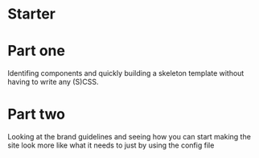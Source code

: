 Starter
=======

# Part one
Identifing components and quickly building a skeleton template without having to write any (S)CSS.

# Part two
Looking at the brand guidelines and seeing how you can start making the site look more like what it needs to just by using the config file
